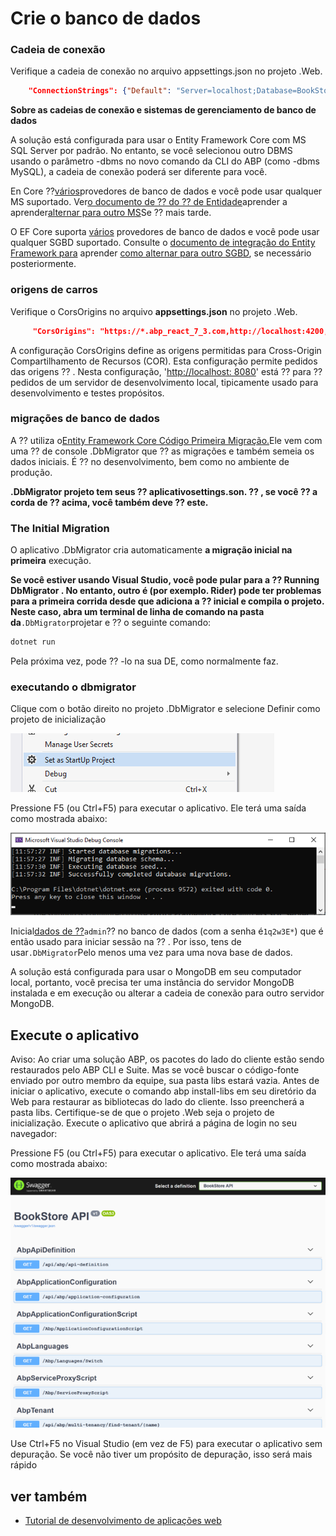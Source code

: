# Crie o banco de dados
### Cadeia de conexão
Verifique a cadeia de conexão no arquivo appsettings.json no projeto .Web.
```json
    "ConnectionStrings": {"Default": "Server=localhost;Database=BookStore;Trusted_Connection=True"}
```
**Sobre as cadeias de conexão e sistemas de gerenciamento de banco de dados**

A solução está configurada para usar o Entity Framework Core com MS SQL Server por padrão. No entanto, se você selecionou outro DBMS usando o parâmetro -dbms no novo comando da CLI do ABP (como -dbms MySQL), a cadeia de conexão poderá ser diferente para você.

En Core ⁇[vários](https://learn.microsoft.com/en-us/ef/core/providers/ "")provedores de banco de dados e você pode usar qualquer MS suportado. Ver[o documento de ⁇  do ⁇  de Entidade](https://docs.abp.io/en/abp/latest/Entity-Framework-Core "")aprender a aprender[alternar para outro MS](https://docs.abp.io/en/abp/latest/Entity-Framework-Core-Other-DBMS "")Se ⁇  mais tarde.

O EF Core suporta [vários](https://learn.microsoft.com/en-us/ef/core/providers/ "") provedores de banco de dados e você pode usar qualquer SGBD suportado. Consulte o [documento de integração do Entity Framework 
para](https://docs.abp.io/en/abp/latest/Entity-Framework-Core "") aprender [como alternar para outro SGBD](https://docs.abp.io/en/abp/latest/Entity-Framework-Core-Other-DBMS ""), se necessário posteriormente.

### origens de carros
Verifique o CorsOrigins no arquivo **appsettings.json** no projeto .Web.
```json
     "CorsOrigins": "https://*.abp_react_7_3.com,http://localhost:4200,http://localhost:8080",
```
A configuração CorsOrigins define as origens permitidas para Cross-Origin Compartilhamento de Recursos (COR). Esta configuração permite pedidos das origens ⁇ . Nesta configuração, '[http://localhost: 8080](http://localhost:8080 "")' está ⁇  para ⁇  pedidos de um servidor de desenvolvimento local, tipicamente usado para desenvolvimento e testes propósitos.

### migrações de banco de dados
A ⁇  utiliza o[Entity Framework Core Código Primeira Migração.](https://learn.microsoft.com/en-us/ef/core/managing-schemas/migrations/?tabs=dotnet-core-cli "")Ele vem com uma ⁇  de console .DbMigrator que ⁇  as migrações e também semeia os dados iniciais. É ⁇  no desenvolvimento, bem como no ambiente de produção.

**.DbMigrator projeto tem seus ⁇  aplicativosettings.son. ⁇ , se você ⁇  a corda de ⁇  acima, você também deve ⁇  este.**
### The Initial Migration
O aplicativo .DbMigrator cria automaticamente **a migração inicial na primeira** execução.

**Se você estiver usando Visual Studio, você pode pular para a ⁇  Running DbMigrator . No entanto, outro é (por exemplo. Rider) pode ter problemas para a primeira corrida desde que adiciona a ⁇  inicial e compila o projeto. Neste caso, abra um terminal de linha de comando na pasta da**`.DbMigrator`projetar e ⁇  o seguinte comando:
```bash
dotnet run
```
Pela próxima vez, pode ⁇ -lo na sua DE, como normalmente faz.

### executando o dbmigrator

Clique com o botão direito no projeto .DbMigrator e selecione Definir como projeto de inicialização

![projeto set-as-startup-](images/set-as-startup-project.png "")

Pressione F5 (ou Ctrl+F5) para executar o aplicativo. Ele terá uma saída como mostrada abaixo:

![db-migrator-output](images/db-migrator-output.png "")

Inicial[dados de ⁇](Data-Seeding.md "")`admin`⁇  no banco de dados (com a senha é`1q2w3E*`) que é então usado para iniciar sessão na ⁇ . Por isso, tens de usar`.DbMigrator`Pelo menos uma vez para uma nova base de dados.

A solução está configurada para usar o MongoDB em seu computador local, portanto, você precisa ter uma instância do servidor MongoDB instalada e em execução ou alterar a cadeia de conexão para outro servidor MongoDB.

## Execute o aplicativo

Aviso: Ao criar uma solução ABP, os pacotes do lado do cliente estão sendo restaurados pelo ABP CLI e Suite. Mas se você buscar o código-fonte enviado por outro membro da equipe, sua pasta libs estará vazia. Antes de iniciar o aplicativo, execute o comando abp install-libs em seu diretório da Web para restaurar as bibliotecas do lado do cliente. Isso preencherá a pasta libs. Certifique-se de que o projeto .Web seja o projeto de inicialização. Execute o aplicativo que abrirá a página de login no seu navegador:

Pressione F5 (ou Ctrl+F5) para executar o aplicativo. Ele terá uma saída como mostrada abaixo:

![adgger-ui](images/swagger-ui.png "")

Use Ctrl+F5 no Visual Studio (em vez de F5) para executar o aplicativo sem depuração. Se você não tiver um propósito de depuração, isso será mais rápido
## ver também

- [Tutorial de desenvolvimento de aplicações web](Tutorials/Creating-The-Server-Side.md "")


